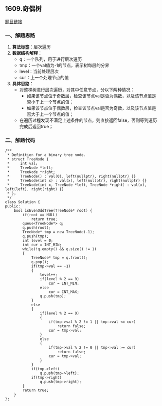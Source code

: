 ## 1609.奇偶树
[题目链接](https://leetcode-cn.com/problems/even-odd-tree/)
### 一、解题思路
1. **算法标签**：层次遍历
2. **数据结构解释**：
    * q：一个队列，用于进行层次遍历
    * tmp：一个val值为-1的节点，表示树每层的分界
    * level：当前处理层次
    * cur：上一个处理节点的值
3. **具体思路**：
    * 对整棵树进行层次遍历，对其中任意节点，分以下两种情况：
        * 如果该节点位于奇数层，检查该节点val是否为偶数，以及该节点值是否小于上一个节点的值；
        * 如果该节点位于偶数层，检查该节点val是否为奇数，以及该节点值是否大于上一个节点的值；
    * 在遍历过程发现不满足上述条件的节点，则直接返回false，否则等到遍历完成后返回true；
### 二、解题代码
```C++{.line-numbers}   
/**
 * Definition for a binary tree node.
 * struct TreeNode {
 *     int val;
 *     TreeNode *left;
 *     TreeNode *right;
 *     TreeNode() : val(0), left(nullptr), right(nullptr) {}
 *     TreeNode(int x) : val(x), left(nullptr), right(nullptr) {}
 *     TreeNode(int x, TreeNode *left, TreeNode *right) : val(x), left(left), right(right) {}
 * };
 */
class Solution {
public:
    bool isEvenOddTree(TreeNode* root) {
        if(root == NULL)
            return true;
        queue<TreeNode*> q;
        q.push(root);
        TreeNode* tmp = new TreeNode(-1);
        q.push(tmp);
        int level = 0;
        int cur = INT_MIN;
        while(!q.empty() && q.size() != 1)
        {
            TreeNode* tmp = q.front();
            q.pop();
            if(tmp->val == -1)
            {
                level++;
                if(level % 2 == 0)
                    cur = INT_MIN;
                else
                    cur = INT_MAX;
                q.push(tmp);
            }
            else
            {
                if(level % 2 == 0)
                {
                    if(tmp->val % 2 != 1 || tmp->val <= cur)
                        return false;
                    cur = tmp->val;
                }
                else
                {
                    if(tmp->val % 2 != 0 || tmp->val >= cur)
                        return false;
                    cur = tmp->val;
                }
            }
            if(tmp->left)
                q.push(tmp->left);
            if(tmp->right)
                q.push(tmp->right);
        }
        return true;
    }
};